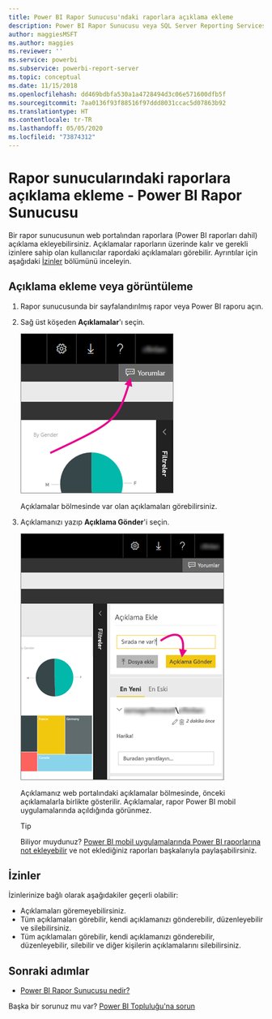 ```yaml
---
title: Power BI Rapor Sunucusu'ndaki raporlara açıklama ekleme
description: Power BI Rapor Sunucusu veya SQL Server Reporting Services rapor sunucusu üzerindeki Power BI raporlarına veya sayfalandırılmış raporlara açıklama eklemeyi öğrenin.
author: maggiesMSFT
ms.author: maggies
ms.reviewer: ''
ms.service: powerbi
ms.subservice: powerbi-report-server
ms.topic: conceptual
ms.date: 11/15/2018
ms.openlocfilehash: dd469bdbfa530a1a4728494d3c06e571600dfb5f
ms.sourcegitcommit: 7aa0136f93f88516f97ddd8031ccac5d07863b92
ms.translationtype: HT
ms.contentlocale: tr-TR
ms.lasthandoff: 05/05/2020
ms.locfileid: "73874312"
---
```

# <a name="add-comments-to-a-report-in-a-report-server---power-bi-report-server"></a>Rapor sunucularındaki raporlara açıklama ekleme - Power BI Rapor Sunucusu

Bir rapor sunucusunun web portalından raporlara (Power BI raporları dahil) açıklama ekleyebilirsiniz. Açıklamalar raporların üzerinde kalır ve gerekli izinlere sahip olan kullanıcılar rapordaki açıklamaları görebilir. Ayrıntılar için aşağıdaki [İzinler](#permissions) bölümünü inceleyin.

## <a name="add-or-view-comments"></a>Açıklama ekleme veya görüntüleme

1. Rapor sunucusunda bir sayfalandırılmış rapor veya Power BI raporu açın.
2. Sağ üst köşeden **Açıklamalar**'ı seçin.

    ![Açıklamalar'ı seçin](media/add-comments/report-server-web-portal-comments-button.png)

    Açıklamalar bölmesinde var olan açıklamaları görebilirsiniz.
3. Açıklamanızı yazıp **Açıklama Gönder**'i seçin.

    ![Açıklama Gönder](media/add-comments/report-server-web-portal-comments-pane.png)

    Açıklamanız web portalındaki açıklamalar bölmesinde, önceki açıklamalarla birlikte gösterilir. Açıklamalar, rapor Power BI mobil uygulamalarında açıldığında görünmez.

   > [!TIP]
   > Biliyor muydunuz? [Power BI mobil uygulamalarında Power BI raporlarına not ekleyebilir](../consumer/mobile/mobile-annotate-and-share-a-tile-from-the-mobile-apps.md) ve not eklediğiniz raporları başkalarıyla paylaşabilirsiniz.

## <a name="permissions"></a>İzinler

İzinlerinize bağlı olarak aşağıdakiler geçerli olabilir:

* Açıklamaları göremeyebilirsiniz.
* Tüm açıklamaları görebilir, kendi açıklamanızı gönderebilir, düzenleyebilir ve silebilirsiniz.
* Tüm açıklamaları görebilir, kendi açıklamanızı gönderebilir, düzenleyebilir, silebilir ve diğer kişilerin açıklamalarını silebilirsiniz.

## <a name="next-steps"></a>Sonraki adımlar
* [Power BI Rapor Sunucusu nedir?](get-started.md)  

Başka bir sorunuz mu var? [Power BI Topluluğu'na sorun](https://community.powerbi.com/)

